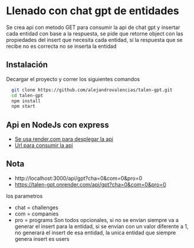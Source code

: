 
# Llenado con chat gpt de entidades 

Se crea api con metodo GET para consumir la api de chat gpt y insertar cada entidad con base a la respuesta, se pide que retorne object con las propiedades del insert que necesita cada entidad, si la respuesta que se recibe no es correcta no se inserta la entidad



## Instalación

Decargar el proyecto y correr los siguientes comandos

```bash
  git clone https://github.com/alejandrovalencias/talen-gpt.git
  cd talen-gpt
  npm install 
  npm start
```
    
## Api en NodeJs con express

 - [Se usa render.com para desplegar la api](https://render.com/)
  - [Url para consumir la api](https://talen-gpt.onrender.com/api/gpt/)




## Nota

- http://localhost:3000/api/gpt?cha=0&com=0&pro=0
- https://talen-gpt.onrender.com/api/gpt?cha=0&com=0&pro=0

los parametros
- chat = challenges
- com = companies
- pro = programs
Son todos opcionales, si no se envian siempre va a generar el insert para la entidad, si se envian con un valor diferente a 1, no generará el insert de esa entidad, la unica entidad que siempre genera insert es users



